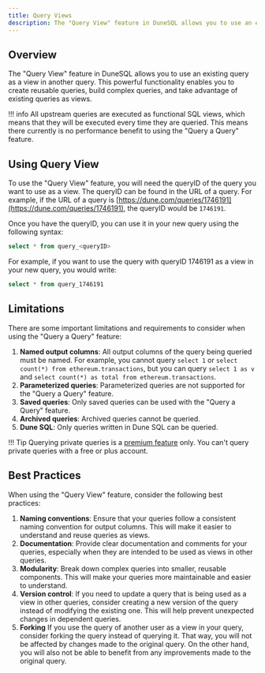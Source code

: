 ```yaml
---
title: Query Views
description: The "Query View" feature in DuneSQL allows you to use an existing query as a view in another query. This powerful functionality enables you to create reusable queries, build complex queries, and take advantage of existing queries as views.
---
```


## Overview

The "Query View" feature in DuneSQL allows you to use an existing query as a view in another query. This powerful functionality enables you to create reusable queries, build complex queries, and take advantage of existing queries as views. 

!!! info
    All upstream queries are executed as functional SQL views, which means that they will be executed every time they are queried. This means there currently is no performance benefit to using the "Query a Query" feature.
## Using Query View

To use the "Query View" feature, you will need the queryID of the query you want to use as a view. The queryID can be found in the URL of a query. For example, if the URL of a query is [https://dune.com/queries/1746191](https://dune.com/queries/1746191), the queryID would be `1746191`.

Once you have the queryID, you can use it in your new query using the following syntax:

```sql
select * from query_<queryID>
```

For example, if you want to use the query with queryID 1746191 as a view in your new query, you would write: 

```sql
select * from query_1746191 
```

## Limitations

There are some important limitations and requirements to consider when using the "Query a Query" feature:

1. **Named output columns**: All output columns of the query being queried must be named. For example, you cannot query `select 1` or `select count(*) from ethereum.transactions`, but you can query `select 1 as v` and `select count(*) as total from ethereum.transactions`.
2. **Parameterized queries**: Parameterized queries are not supported for the "Query a Query" feature.
3. **Saved queries**: Only saved queries can be used with the "Query a Query" feature.
4. **Archived queries**: Archived queries cannot be queried.
5. **Dune SQL**: Only queries written in Dune SQL can be queried.

!!! Tip
    Querying private queries is a [premium feature](https://dune.com/pricing) only. You can't query private queries with a free or plus account. 

## Best Practices

When using the "Query View" feature, consider the following best practices:

1. **Naming conventions**: Ensure that your queries follow a consistent naming convention for output columns. This will make it easier to understand and reuse queries as views.
2. **Documentation**: Provide clear documentation and comments for your queries, especially when they are intended to be used as views in other queries.
3. **Modularity**: Break down complex queries into smaller, reusable components. This will make your queries more maintainable and easier to understand.
4. **Version control**: If you need to update a query that is being used as a view in other queries, consider creating a new version of the query instead of modifying the existing one. This will help prevent unexpected changes in dependent queries.
5. **Forking** If you use the query of another user as a view in your query, consider forking the query instead of querying it. That way, you will not be affected by changes made to the original query. On the other hand, you will also not be able to benefit from any improvements made to the original query.




